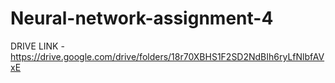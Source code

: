 # Neural-network-assignment-4
DRIVE LINK - https://drive.google.com/drive/folders/18r70XBHS1F2SD2NdBIh6ryLfNlbfAVxE
